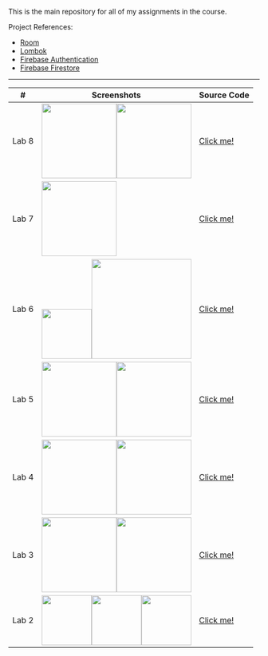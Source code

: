 This is the main repository for all of my assignments in the course.

Project References:
 + [Room](https://developer.android.com/training/data-storage/room)
 + [Lombok](https://projectlombok.org/setup/android)
 + [Firebase Authentication](https://firebase.google.com/docs/auth)
 + [Firebase Firestore](https://firebase.google.com/docs/firestore)

<hr>

| # |            Screenshots        | Source Code |
|---| ------------------------------| ----------- |
|Lab 8|<img src="https://user-images.githubusercontent.com/78833363/163836550-70cd02cd-927b-4e1f-8c7f-08499daeed92.gif" width="150" /><img src="https://user-images.githubusercontent.com/78833363/163836543-967f950e-b833-456c-adb8-67fa1e7d8ba7.gif" width="150" />| [Click me!](https://github.com/nubmaster-69/Android-Homework/tree/master/app/src/main/java/lab8) |
|Lab 7|<img src="https://user-images.githubusercontent.com/78833363/161536661-078bee01-9c07-4ae9-8d6f-c25055d36313.gif" width="150"/>| [Click me!](https://github.com/nubmaster-69/Android-Homework/tree/master/app/src/main/java/lab7) |
|Lab 6|<img src="https://user-images.githubusercontent.com/78833363/160520297-6797176c-c24e-42d2-b8a7-acd8bba2bff9.gif" width="100" /><img src="https://user-images.githubusercontent.com/78833363/160523628-72f845c9-589c-4cfc-aa31-b5ff2f767ad8.gif" width="200"/>| [Click me!](https://github.com/nubmaster-69/Android-Homework/tree/master/app/src/main/java/lab6) |
|Lab 5|<img src="https://user-images.githubusercontent.com/78833363/158205457-511f5147-17a9-407d-926c-70855de7cb13.png" width="150" /><img src="https://user-images.githubusercontent.com/78833363/158205164-649006bb-dc1a-4526-89c6-0a72e467af0c.png" width="150" />| [Click me!](https://github.com/nubmaster-69/Android-Homework/tree/master/app/src/main/java/lab5) |
|Lab 4|<img src="https://user-images.githubusercontent.com/78833363/158204452-6e524ea6-4e93-4e5d-a05e-109a3d649fa1.png" width="150" /><img src="https://user-images.githubusercontent.com/78833363/158204459-67223410-28da-4134-88dc-f9b190b2f47b.png" width="150" />| [Click me!](https://github.com/nubmaster-69/Android-Homework/tree/master/app/src/main/java/lab4) |
|Lab 3|<img src="https://user-images.githubusercontent.com/78833363/158204318-69ca3d50-3680-43cc-a0f7-3f9e3b7c4179.png" width="150" /><img src="https://user-images.githubusercontent.com/78833363/158204379-71122e03-e809-4083-80a8-e3572ed467da.png" width="150" />| [Click me!](https://github.com/nubmaster-69/Android-Homework/tree/master/app/src/main/java/lab3) |
|Lab 2|<img src="https://user-images.githubusercontent.com/78833363/158204086-f442698f-145a-4d79-a0af-4521e1e6c5b5.png" width="100" /><img src="https://user-images.githubusercontent.com/78833363/158204195-76e6ca88-a686-4598-9e79-7c593423ad97.png" width="100" /><img src="https://user-images.githubusercontent.com/78833363/158204231-7c067e51-c84e-4ca0-ae3d-5f5f8c36e5ef.png" width="100" />| [Click me!](https://github.com/nubmaster-69/Android-Homework/tree/master/app/src/main/java/lab2) |